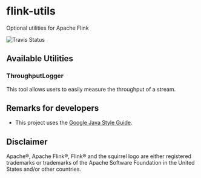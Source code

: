 # flink-utils
Optional utilities for Apache Flink

![Travis Status](https://api.travis-ci.org/rmetzger/flink-utils.svg?branch=master)

## Available Utilities

### ThroughputLogger

This tool allows users to easily measure the throughput of a stream.

## Remarks for developers

* This project uses the [Google Java Style Guide](https://google.github.io/styleguide/javaguide.html).


## Disclaimer

Apache®, Apache Flink®, Flink® and the squirrel logo are either registered trademarks or trademarks of the Apache Software Foundation in the United States and/or other countries.

